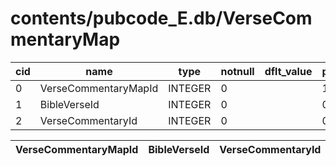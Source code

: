 # contents/pubcode_E.db/VerseCommentaryMap

|cid|name|type|notnull|dflt_value|pk|
| - | -- | -- | ----- | -------- | - |
|0|VerseCommentaryMapId|INTEGER|0||1|
|1|BibleVerseId|INTEGER|0||0|
|2|VerseCommentaryId|INTEGER|0||0|

| VerseCommentaryMapId | BibleVerseId | VerseCommentaryId |
| - | - | - |
